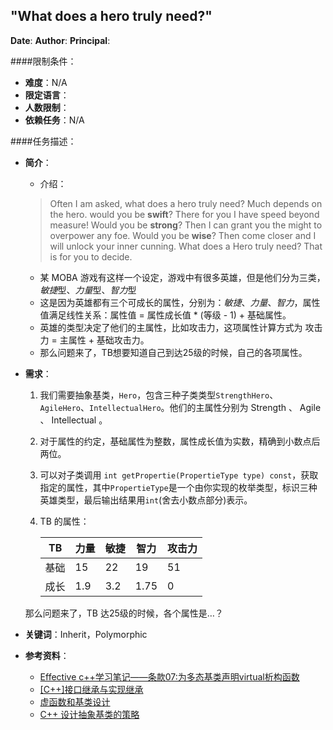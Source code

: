 "What does a hero truly need?"
---

**Date**: 
**Author**: 
**Principal**: 

####限制条件：

 - **难度**：N/A
 - **限定语言**：
 - **人数限制**：
 - **依赖任务**：N/A

####任务描述：

 - **简介**：
    - 介绍：
    > Often I am asked, what does a hero truly need?
	> Much depends on the hero.
	> would you be **swift**? There for you I have speed beyond measure!
	> Would you be **strong**? Then I can grant you the might to overpower any foe.
	> Would you be **wise**? Then come closer and I will unlock your inner cunning.
	> What does a Hero truly need?
	> That is for you to decide.
    - 某 MOBA 游戏有这样一个设定，游戏中有很多英雄，但是他们分为三类，*敏捷*型、*力量*型、*智力*型
    - 这是因为英雄都有三个可成长的属性，分别为：*敏捷*、*力量*、*智力*，属性值满足线性关系：属性值 = 属性成长值 * (等级 - 1) + 基础属性。
    - 英雄的类型决定了他们的主属性，比如攻击力，这项属性计算方式为 攻击力 = 主属性 + 基础攻击力。
    - 那么问题来了，TB想要知道自己到达25级的时候，自己的各项属性。

 - **需求**：
    1. 我们需要抽象基类，`Hero`，包含三种子类类型`StrengthHero`、`AgileHero`、`IntellectualHero`。他们的主属性分别为 Strength 、 Agile 、 Intellectual 。
    2. 对于属性的约定，基础属性为整数，属性成长值为实数，精确到小数点后两位。
    3. 可以对子类调用 `int getPropertie(PropertieType type) const`，获取指定的属性，其中`PropertieType`是一个由你实现的枚举类型，标识三种英雄类型，最后输出结果用`int`(舍去小数点部分)表示。
	4. TB 的属性：

		TB | 力量 | 敏捷 | 智力| 攻击力
		---|---|---|---|---
		基础| 15 | 22 | 19 | 51
		成长| 1.9 | 3.2 | 1.75 | 0

	那么问题来了，TB 达25级的时候，各个属性是…？


 - **关键词**：Inherit，Polymorphic
 - **参考资料**：
 	- [Effective c++学习笔记——条款07:为多态基类声明virtual析构函数](http://blog.csdn.net/wallwind/article/details/6762174)
 	- [[C++]接口继承与实现继承](http://blog.csdn.net/ljinddlj/article/details/1922189)
 	- [虚函数和基类设计](http://blog.chinaunix.net/uid-20356525-id-1700410.html)
 	- [C++ 设计抽象基类的策略](http://blog.csdn.net/slience_perseverance/article/details/20546955)